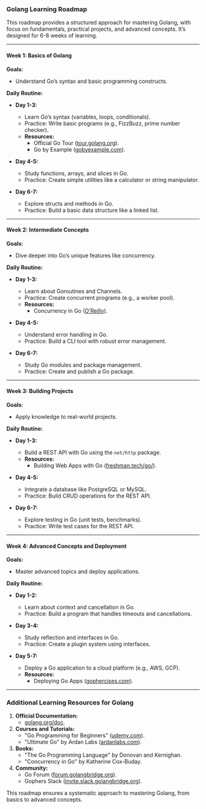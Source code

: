 ### Golang Learning Roadmap

This roadmap provides a structured approach for mastering Golang, with focus on fundamentals, practical projects, and advanced concepts. It’s designed for 6-8 weeks of learning.

---

#### **Week 1: Basics of Golang**

**Goals:**
- Understand Go’s syntax and basic programming constructs.

**Daily Routine:**
- **Day 1-3:**
  - Learn Go’s syntax (variables, loops, conditionals).
  - Practice: Write basic programs (e.g., FizzBuzz, prime number checker).
  - **Resources:**
    - Official Go Tour ([tour.golang.org](https://tour.golang.org)).
    - Go by Example ([gobyexample.com](https://gobyexample.com)).

- **Day 4-5:**
  - Study functions, arrays, and slices in Go.
  - Practice: Create simple utilities like a calculator or string manipulator.

- **Day 6-7:**
  - Explore structs and methods in Go.
  - Practice: Build a basic data structure like a linked list.

---

#### **Week 2: Intermediate Concepts**

**Goals:**
- Dive deeper into Go’s unique features like concurrency.

**Daily Routine:**
- **Day 1-3:**
  - Learn about Goroutines and Channels.
  - Practice: Create concurrent programs (e.g., a worker pool).
  - **Resources:**
    - Concurrency in Go ([O'Reilly](https://www.oreilly.com/library/view/concurrency-in-go/9781491941294/)).

- **Day 4-5:**
  - Understand error handling in Go.
  - Practice: Build a CLI tool with robust error management.

- **Day 6-7:**
  - Study Go modules and package management.
  - Practice: Create and publish a Go package.

---

#### **Week 3: Building Projects**

**Goals:**
- Apply knowledge to real-world projects.

**Daily Routine:**
- **Day 1-3:**
  - Build a REST API with Go using the `net/http` package.
  - **Resources:**
    - Building Web Apps with Go ([freshman.tech/go/](https://freshman.tech/go/)).

- **Day 4-5:**
  - Integrate a database like PostgreSQL or MySQL.
  - Practice: Build CRUD operations for the REST API.

- **Day 6-7:**
  - Explore testing in Go (unit tests, benchmarks).
  - Practice: Write test cases for the REST API.

---

#### **Week 4: Advanced Concepts and Deployment**

**Goals:**
- Master advanced topics and deploy applications.

**Daily Routine:**
- **Day 1-2:**
  - Learn about context and cancellation in Go.
  - Practice: Build a program that handles timeouts and cancellations.

- **Day 3-4:**
  - Study reflection and interfaces in Go.
  - Practice: Create a plugin system using interfaces.

- **Day 5-7:**
  - Deploy a Go application to a cloud platform (e.g., AWS, GCP).
  - **Resources:**
    - Deploying Go Apps ([gophercises.com](https://gophercises.com/)).

---

### Additional Learning Resources for Golang

1. **Official Documentation:**
   - [golang.org/doc](https://golang.org/doc).
2. **Courses and Tutorials:**
   - "Go Programming for Beginners" ([udemy.com](https://www.udemy.com)).
   - "Ultimate Go" by Ardan Labs ([ardanlabs.com](https://www.ardanlabs.com/)).
3. **Books:**
   - "The Go Programming Language" by Donovan and Kernighan.
   - "Concurrency in Go" by Katherine Cox-Buday.
4. **Community:**
   - Go Forum ([forum.golangbridge.org](https://forum.golangbridge.org)).
   - Gophers Slack ([invite.slack.golangbridge.org](https://invite.slack.golangbridge.org)).

This roadmap ensures a systematic approach to mastering Golang, from basics to advanced concepts.
